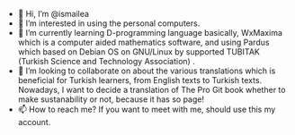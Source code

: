 - 👋 Hi, I’m @ismailea
- 👀 I’m interested in using the personal computers.
- 🌱 I’m currently learning D-programming language basically, WxMaxima which is a computer aided mathematics software, 
         and using Pardus which based on Debian OS on GNU/Linux by supported TUBITAK (Turkish Science and Technology Association) .
- 💞️ I’m looking to collaborate on about the various translations which is beneficial for Turkish learners, from English texts to Turkish texts.
         Nowadays, I want to decide a translation of The Pro Git book whether to make sustanability or not, because it has so page!
- 📫 How to reach me? If you want to meet with me, should use this my account. 

<!---
ismailea/ismailea is a ✨ special ✨ repository because its `README.md` (this file) appears on your GitHub profile.
You can click the Preview link to take a look at your changes.
--->
